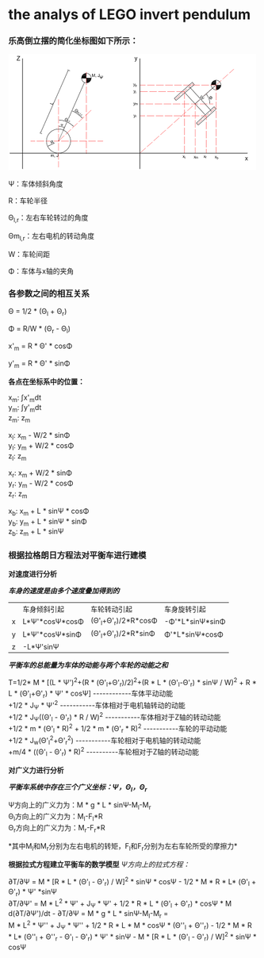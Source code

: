 # the analys of LEGO invert pendulum
### 乐高倒立摆的简化坐标图如下所示：
![](image/invert_pendulum.png)

Ψ：车体倾斜角度

R：车轮半径

Θ<sub>l,r</sub>：左右车轮转过的角度

Θm<sub>l,r</sub>：左右电机的转动角度

W：车轮间距

Φ：车体与x轴的夹角
### 各参数之间的相互关系

Θ = 1/2 * (Θ<sub>l</sub> + Θ<sub>r</sub>)

Φ = R/W * (Θ<sub>r</sub> - Θ<sub>l</sub>)

x'<sub>m</sub> = R * Θ' * cosΦ

y'<sub>m</sub> = R * Θ' * sinΦ

**各点在坐标系中的位置：**

x<sub>m</sub>: &int;x'<sub>m</sub>dt  
y<sub>m</sub>: &int;y'<sub>m</sub>dt  
z<sub>m</sub>: z<sub>m</sub>

x<sub>l</sub>: x<sub>m</sub> - W/2 * sinΦ  
y<sub>l</sub>: y<sub>m</sub> + W/2 * cosΦ  
z<sub>l</sub>: z<sub>m</sub>

x<sub>r</sub>: x<sub>m</sub> + W/2 * sinΦ  
y<sub>r</sub>: y<sub>m</sub> - W/2 * cosΦ  
z<sub>r</sub>: z<sub>m</sub>

x<sub>b</sub>: x<sub>m</sub> + L * sinΨ * cosΦ  
y<sub>b</sub>: y<sub>m</sub> + L * sinΨ * sinΦ  
z<sub>b</sub>: z<sub>m</sub> + L * sinΨ  

### 根据拉格朗日方程法对平衡车进行建模

**对速度进行分析**  

<strong>*车身的速度是由多个速度叠加得到的*</strong>  
<table>
	<tr>
		<td> </td> <td>车身倾斜引起</td> <td>车轮转动引起</td> <td>车身旋转引起</td>
	</tr>
	<tr>
		<td>x</td> <td>L*Ψ'*cosΨ*cosΦ</td> <td>(Θ'<sub>l</sub>+Θ'<sub>r</sub>)/2*R*cosΦ</td> 
		<td>-Φ'*L*sinΨ*sinΦ</td>
	</tr>
	<tr>
		<td>y</td> <td>L*Ψ'*cosΨ*sinΦ</td> <td>(Θ'<sub>l</sub>+Θ'<sub>r</sub>)/2*R*sinΦ</td>
		<td>Φ'*L*sinΨ*cosΦ</td>
	</tr>
	<tr>
		<td>z</td> <td>-L*Ψ'sinΨ</td> <td></td> <td></td>
	</tr>
</table>

<strong>*平衡车的总能量为车体的动能与两个车轮的动能之和*</strong>  
<p>
T=1/2* M * [(L * Ψ')<sup>2</sup>+(R * (Θ'<sub>l</sub>+Θ'<sub>r</sub>)/2)<sup>2</sup>+(R * L * (Θ'<sub>l</sub>-Θ'<sub>r</sub>) 
    * sinΨ / W)<sup>2</sup>
    + R * L * (Θ'<sub>l</sub>+Θ'<sub>r</sub>) * Ψ' * cosΨ] ------------车体平动动能<br />
	+1/2 * J<sub>Ψ</sub> * Ψ'<sup>2</sup> -----------车体相对于电机轴转动的动能<br />
	+1/2 * J<sub>Ψ</sub>((Θ'<sub>l</sub> - Θ'<sub>r</sub>) * R / W)<sup>2</sup> -----------车体相对于Z轴的转动动能<br />
	+1/2 * m * (Θ'<sub>l</sub> * R)<sup>2</sup> + 1/2 * m * (Θ'<sub>r</sub> * R)<sup>2</sup> -----------车轮的平动动能<br />
	+1/2 * J<sub>w</sub>(Θ'<sub>l</sub><sup>2</sup>+Θ'<sub>r</sub><sup>2</sup>) -----------车轮相对于电机轴的转动动能<br />  
	+m/4 * ((Θ'<sub>l</sub> - Θ'<sub>r</sub>) * R)<sup>2</sup> ----------车轮相对于Z轴的转动动能<br />
</p>

**对广义力进行分析**

<strong>*平衡车系统中存在三个广义坐标：Ψ，Θ<sub>l</sub>，Θ<sub>r</sub>*</strong>  
<p>
    Ψ方向上的广义力为：M * g * L * sinΨ-M<sub>l</sub>-M<sub>r</sub><br />
    Θ<sub>l</sub>方向上的广义力为：M<sub>l</sub>-F<sub>l</sub>*R<br />
    Θ<sub>r</sub>方向上的广义力为：M<sub>r</sub>-F<sub>r</sub>*R<br />
</p>
*其中M<sub>l</sub>和M<sub>r</sub>分别为左右电机的转矩，F<sub>l</sub>和F<sub>r</sub>分别为左右车轮所受的摩擦力*  

**根据拉式方程建立平衡车的数学模型**
*Ψ方向上的拉式方程：*
<p>
∂T/∂Ψ = M * [R * L * (Θ'<sub>l</sub> - Θ'<sub>r</sub>) / W]<sup>2</sup> * sinΨ * cosΨ - 1/2 * M * R * L* 
    (Θ'<sub>l</sub> + Θ'<sub>r</sub>) * Ψ' *sinΨ<br />
∂T/∂Ψ' = M * L<sup>2</sup> * Ψ' + J<sub>Ψ</sub> * Ψ' + 1/2 * R * L * (Θ'<sub>l</sub> + Θ'<sub>r</sub>) 
    * cosΨ * M<br />
d(∂T/∂Ψ')/dt - ∂T/∂Ψ = M * g * L * sinΨ-M<sub>l</sub>-M<sub>r</sub> = <br />
    M * L<sup>2</sup> * Ψ'' + J<sub>Ψ</sub> * Ψ'' + 1/2 * R * L * M * cosΨ * (Θ''<sub>l</sub> 
    + Θ''<sub>r</sub>) - 1/2 * M * R * L* (Θ''<sub>l</sub> + Θ''<sub>r</sub> - Θ'<sub>l</sub> - Θ'<sub>r</sub>)
    * Ψ' * sinΨ - M * [R * L * (Θ'<sub>l</sub> - Θ'<sub>r</sub>) / W]<sup>2</sup> * sinΨ * cosΨ<br />
</p>
















